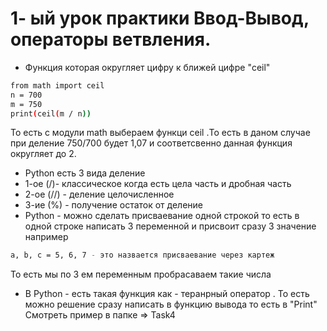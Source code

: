 # 1- ый урок практики Ввод-Вывод, операторы ветвления.
* Функция которая округляет цифру к ближей цифре "ceil"
```sh
from math import ceil
n = 700
m = 750
print(ceil(m / n))
```
То есть с модули math выбераем функци ceil .То есть в даном случае при деление 750/700 будет 1,07 и соответсвенно данная функция округляет до 2.
* Python  есть 3 вида деление
*  1-ое (/)- классическое когда есть цела часть и дробная часть
* 2-ое (//) - деление целочисленное
* 3-ие (%) - получение остаток от деление
* Python - можно сделать присваевание одной строкой то есть в одной строке написать 3 переменной и присвоит сразу 3 значение например 
```sh
a, b, c = 5, 6, 7 - это назвается присваевание через картеж
```
То есть мы по 3 ем переменным пробрасаваем такие числа
*  В Python - есть такая функция  как - теранрный оператор . То есть можно решение сразу написать в функцию вывода то есть в "Print" Смотреть пример в папке => Task4